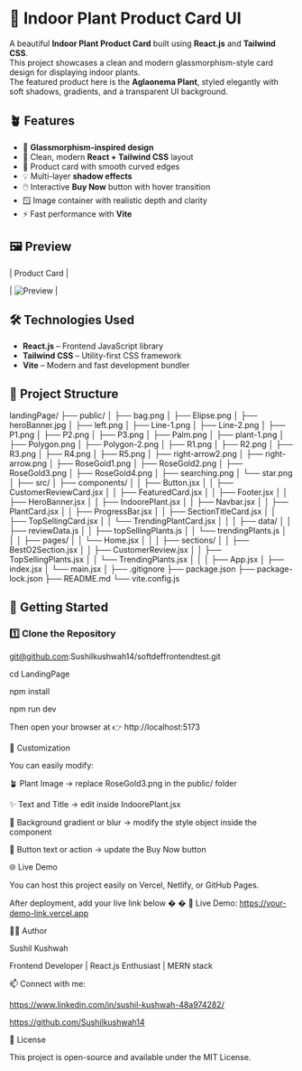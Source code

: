 # 🌿 Indoor Plant Product Card UI

A beautiful **Indoor Plant Product Card** built using **React.js** and **Tailwind CSS**.  
This project showcases a clean and modern glassmorphism-style card design for displaying indoor plants.  
The featured product here is the **Aglaonema Plant**, styled elegantly with soft shadows, gradients, and a transparent UI background.

## 🪴 Features

- 🌈 **Glassmorphism-inspired design**
- 🌿 Clean, modern **React + Tailwind CSS** layout
- 🌱 Product card with smooth curved edges
- 💡 Multi-layer **shadow effects**
- 🖱️ Interactive **Buy Now** button with hover transition
- 🪟 Image container with realistic depth and clarity
- ⚡ Fast performance with **Vite**

## 🖼️ Preview

| Product Card |

| ![Preview](./public:s1.png,/s2.png,/s3.png,/s4.png,/s5.png,/s6.png) |

## 🛠️ Technologies Used

- **React.js** – Frontend JavaScript library  
- **Tailwind CSS** – Utility-first CSS framework  
- **Vite** – Modern and fast development bundler 

## 📂 Project Structure
landingPage/
├── public/
│ ├── bag.png
│ ├── Elipse.png
│ ├── heroBanner.jpg
│ ├── left.png
│ ├── Line-1.png
│ ├── Line-2.png
│ ├── P1.png
│ ├── P2.png
│ ├── P3.png
│ ├── Palm.png
│ ├── plant-1.png
│ ├── Polygon.png
│ ├── Polygon-2.png
│ ├── R1.png
│ ├── R2.png
│ ├── R3.png
│ ├── R4.png
│ ├── R5.png
│ ├── right-arrow2.png
│ ├── right-arrow.png
│ ├── RoseGold1.png
│ ├── RoseGold2.png
│ ├── RoseGold3.png
│ ├── RoseGold4.png
│ ├── searching.png
│ └── star.png
│
├── src/
│ ├── components/
│ │ ├── Button.jsx
│ │ ├── CustomerReviewCard.jsx
│ │ ├── FeaturedCard.jsx
│ │ ├── Footer.jsx
│ │ ├── HeroBanner.jsx
│ │ ├── IndoorePlant.jsx
│ │ ├── Navbar.jsx
│ │ ├── PlantCard.jsx
│ │ ├── ProgressBar.jsx
│ │ ├── SectionTitleCard.jsx
│ │ ├── TopSellingCard.jsx
│ │ └── TrendingPlantCard.jsx
│ │
│ ├── data/
│ │ ├── reviewData.js
│ │ ├── topSellingPlants.js
│ │ └── trendingPlants.js
│ │
│ ├── pages/
│ │ └── Home.jsx
│ │
│ ├── sections/
│ │ ├── BestO2Section.jsx
│ │ ├── CustomerReview.jsx
│ │ ├── TopSellingPlants.jsx
│ │ └── TrendingPlants.jsx
│ │
│ ├── App.jsx
│ ├── index.jsx
│ └── main.jsx
│
├── .gitignore
├── package.json
├── package-lock.json
├── README.md
└── vite.config.js

## 🚀 Getting Started

### 1️⃣ Clone the Repository
git@github.com:Sushilkushwah14/softdeffrontendtest.git

cd LandingPage

npm install

npm run dev

Then open your browser at 👉 http://localhost:5173

🧩 Customization

You can easily modify:

🪴 Plant Image → replace RoseGold3.png in the public/ folder

✨ Text and Title → edit inside IndoorePlant.jsx

🎨 Background gradient or blur → modify the style object inside the component

💬 Button text or action → update the Buy Now button

🌐 Live Demo

You can host this project easily on Vercel, Netlify, or GitHub Pages.

After deployment, add your live link below �
�
🔗 Live Demo: https://your-demo-link.vercel.app

👨‍💻 Author

Sushil Kushwah

Frontend Developer | React.js Enthusiast | MERN stack

📫 Connect with me:

https://www.linkedin.com/in/sushil-kushwah-48a974282/

https://github.com/Sushilkushwah14

📄 License

This project is open-source and available under the MIT License.

